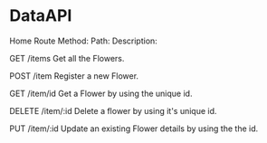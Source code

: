 # DataAPI
Home Route
  Method:       Path:                               Description:
  
  GET          /items                          Get all the Flowers.
  
  POST         /item                           Register a new Flower.
  
  GET          /item/id                  Get a Flower by using the unique id.
  
  DELETE       /item/:id                Delete a flower by using it's unique id.
  
  PUT          /item/:id       Update an existing Flower details by using the the id.
